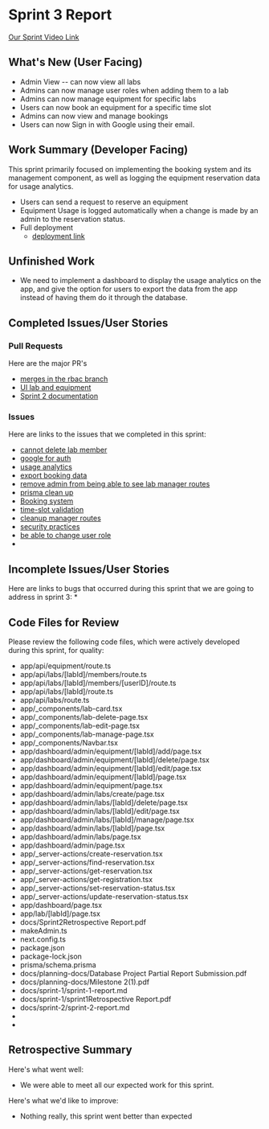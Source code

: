 # Sprint 3 Report 
[Our Sprint Video Link](_____)
## What's New (User Facing)
 * Admin View -- can now view all labs
 * Admins can now manage user roles when adding them to a lab
 * Admins can now manage equipment for specific labs
 * Users can now book an equipment for a specific time slot
 * Admins can now view and manage bookings
 * Users can now Sign in with Google using their email.

## Work Summary (Developer Facing)
This sprint primarily focused on implementing the booking system and its management component, as well as logging the equipment reservation data for usage analytics. 
  * Users can send a request to reserve an equipment
  * Equipment Usage is logged automatically when a change is made by an admin to the reservation status.
  * Full deployment
    - [deployment link](https://research-lab-equipment-booking-system.vercel.app/)

## Unfinished Work
  - We need to implement a dashboard to display the usage analytics on the app, and give the option for users to export the data from the app instead of having them do it through the database.

## Completed Issues/User Stories
### Pull Requests
Here are the major PR's
  * [merges in the rbac branch](https://github.com/Cass-1/Research-Lab-Equipment-Booking-System/pull/49)
  * [UI lab and equipment](https://github.com/Cass-1/Research-Lab-Equipment-Booking-System/pull/58)
  * [Sprint 2 documentation](https://github.com/Cass-1/Research-Lab-Equipment-Booking-System/pull/62)
### Issues
Here are links to the issues that we completed in this sprint:
 * [cannot delete lab member](https://github.com/Cass-1/Research-Lab-Equipment-Booking-System/issues/65)
 * [google for auth](https://github.com/Cass-1/Research-Lab-Equipment-Booking-System/issues/64)
 * [usage analytics](https://github.com/Cass-1/Research-Lab-Equipment-Booking-System/issues/17)
 * [export booking data](https://github.com/Cass-1/Research-Lab-Equipment-Booking-System/issues/18)
 * [remove admin from being able to see lab manager routes](https://github.com/Cass-1/Research-Lab-Equipment-Booking-System/issues/44)
 * [prisma clean up](https://github.com/Cass-1/Research-Lab-Equipment-Booking-System/issues/59)
 * [Booking system](https://github.com/Cass-1/Research-Lab-Equipment-Booking-System/issues/16)
 * [time-slot validation](https://github.com/Cass-1/Research-Lab-Equipment-Booking-System/issues/19)
 * [cleanup manager routes](https://github.com/Cass-1/Research-Lab-Equipment-Booking-System/issues/63)
 * [security practices](https://github.com/Cass-1/Research-Lab-Equipment-Booking-System/issues/45)
 * [be able to change user role](https://github.com/Cass-1/Research-Lab-Equipment-Booking-System/issues/60)
 * 
 
 ## Incomplete Issues/User Stories
 Here are links to bugs that occurred during this sprint that we are going to address in sprint 3:
 * 

## Code Files for Review
Please review the following code files, which were actively developed during this sprint, for quality:
- app/api/equipment/route.ts
- app/api/labs/[labId]/members/route.ts
- app/api/labs/[labId]/members/[userID]/route.ts
- app/api/labs/[labId]/route.ts
- app/api/labs/route.ts
- app/_components/lab-card.tsx
- app/_components/lab-delete-page.tsx
- app/_components/lab-edit-page.tsx
- app/_components/lab-manage-page.tsx
- app/_components/Navbar.tsx
- app/dashboard/admin/equipment/[labId]/add/page.tsx
- app/dashboard/admin/equipment/[labId]/delete/page.tsx
- app/dashboard/admin/equipment/[labId]/edit/page.tsx
- app/dashboard/admin/equipment/[labId]/page.tsx
- app/dashboard/admin/equipment/page.tsx
- app/dashboard/admin/labs/create/page.tsx
- app/dashboard/admin/labs/[labId]/delete/page.tsx
- app/dashboard/admin/labs/[labId]/edit/page.tsx
- app/dashboard/admin/labs/[labId]/manage/page.tsx
- app/dashboard/admin/labs/[labId]/page.tsx
- app/dashboard/admin/labs/page.tsx
- app/dashboard/admin/page.tsx
- app/_server-actions/create-reservation.tsx
- app/_server-actions/find-reservation.tsx
- app/_server-actions/get-reservation.tsx
- app/_server-actions/get-registration.tsx
- app/_server-actions/set-reservation-status.tsx
- app/_server-actions/update-reservation-status.tsx
- app/dashboard/page.tsx
- app/lab/[labId]/page.tsx
- docs/Sprint2Retrospective Report.pdf
- makeAdmin.ts
- next.config.ts
- package.json
- package-lock.json
- prisma/schema.prisma
- docs/planning-docs/Database Project Partial Report Submission.pdf
- docs/planning-docs/Milestone 2(1).pdf
- docs/sprint-1/sprint-1-report.md
- docs/sprint-1/sprint1Retrospective Report.pdf
- docs/sprint-2/sprint-2-report.md
- 
- 
 
## Retrospective Summary
Here's what went well:
  * We were able to meet all our expected work for this sprint.
 
Here's what we'd like to improve:
  * Nothing really, this sprint went better than expected
